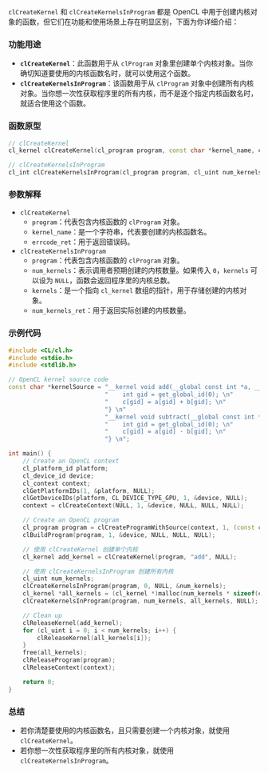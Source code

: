 



`clCreateKernel` 和 `clCreateKernelsInProgram` 都是 OpenCL 中用于创建内核对象的函数，但它们在功能和使用场景上存在明显区别，下面为你详细介绍：

### 功能用途

- **`clCreateKernel`**：此函数用于从 `clProgram` 对象里创建单个内核对象。当你确切知道要使用的内核函数名时，就可以使用这个函数。
- **`clCreateKernelsInProgram`**：该函数用于从 `clProgram` 对象中创建所有内核对象。当你想一次性获取程序里的所有内核，而不是逐个指定内核函数名时，就适合使用这个函数。

### 函数原型

`````c++
// clCreateKernel
cl_kernel clCreateKernel(cl_program program, const char *kernel_name, cl_int *errcode_ret);

// clCreateKernelsInProgram
cl_int clCreateKernelsInProgram(cl_program program, cl_uint num_kernels, cl_kernel *kernels, cl_uint *num_kernels_ret);
`````

### 参数解释

- `clCreateKernel`
  - `program`：代表包含内核函数的 `clProgram` 对象。
  - `kernel_name`：是一个字符串，代表要创建的内核函数名。
  - `errcode_ret`：用于返回错误码。
- `clCreateKernelsInProgram`
  - `program`：代表包含内核函数的 `clProgram` 对象。
  - `num_kernels`：表示调用者预期创建的内核数量。如果传入 `0`，`kernels` 可以设为 `NULL`，函数会返回程序里的内核总数。
  - `kernels`：是一个指向 `cl_kernel` 数组的指针，用于存储创建的内核对象。
  - `num_kernels_ret`：用于返回实际创建的内核数量。



### 示例代码

```c++
#include <CL/cl.h>
#include <stdio.h>
#include <stdlib.h>

// OpenCL kernel source code
const char *kernelSource = "__kernel void add(__global const int *a, __global const int *b, __global int *c) { \n"
                           "    int gid = get_global_id(0); \n"
                           "    c[gid] = a[gid] + b[gid]; \n"
                           "} \n"
                           "__kernel void subtract(__global const int *a, __global const int *b, __global int *c) { \n"
                           "    int gid = get_global_id(0); \n"
                           "    c[gid] = a[gid] - b[gid]; \n"
                           "} \n";

int main() {
    // Create an OpenCL context
    cl_platform_id platform;
    cl_device_id device;
    cl_context context;
    clGetPlatformIDs(1, &platform, NULL);
    clGetDeviceIDs(platform, CL_DEVICE_TYPE_GPU, 1, &device, NULL);
    context = clCreateContext(NULL, 1, &device, NULL, NULL, NULL);

    // Create an OpenCL program
    cl_program program = clCreateProgramWithSource(context, 1, (const char **)&kernelSource, NULL, NULL);
    clBuildProgram(program, 1, &device, NULL, NULL, NULL);

    // 使用 clCreateKernel 创建单个内核
    cl_kernel add_kernel = clCreateKernel(program, "add", NULL);

    // 使用 clCreateKernelsInProgram 创建所有内核
    cl_uint num_kernels;
    clCreateKernelsInProgram(program, 0, NULL, &num_kernels);
    cl_kernel *all_kernels = (cl_kernel *)malloc(num_kernels * sizeof(cl_kernel));
    clCreateKernelsInProgram(program, num_kernels, all_kernels, NULL);

    // Clean up
    clReleaseKernel(add_kernel);
    for (cl_uint i = 0; i < num_kernels; i++) {
        clReleaseKernel(all_kernels[i]);
    }
    free(all_kernels);
    clReleaseProgram(program);
    clReleaseContext(context);

    return 0;
}
```



### 总结

- 若你清楚要使用的内核函数名，且只需要创建一个内核对象，就使用 `clCreateKernel`。
- 若你想一次性获取程序里的所有内核对象，就使用 `clCreateKernelsInProgram`。





